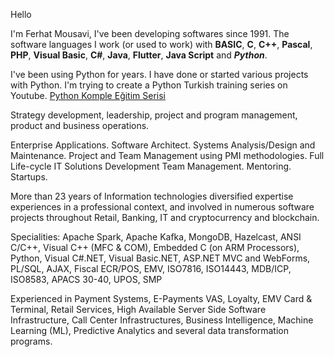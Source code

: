 Hello

I'm Ferhat Mousavi, I've been developing softwares since 1991. The software languages I work (or used to work) with **BASIC**, **C**, **C++**, **Pascal**, **PHP**, **Visual Basic**, **C#**, **Java**, **Flutter**, **Java Script** and ***Python***.

I've been using Python for years. I have done or started various projects with Python. I'm trying to create a Python Turkish training series on Youtube. [Python Komple Eğitim Serisi](https://www.youtube.com/watch?v=-NcgZe34gB0&list=PLtTs2BKyiS4C0KLmXx-3k4ho5tfW3Gs5C)

Strategy development, leadership, project and program management, product and business operations.

Enterprise Applications. Software Architect. Systems Analysis/Design and Maintenance. Project and Team Management using PMI methodologies. Full Life-cycle IT Solutions Development Team Management. Mentoring. Startups.

More than 23 years of Information technologies diversified expertise experiences in a professional context, and involved in numerous software projects throughout Retail, Banking, IT and cryptocurrency and blockchain.

Specialities: Apache Spark, Apache Kafka, MongoDB, Hazelcast, ANSI C/C++, Visual C++ (MFC & COM), Embedded C (on ARM Processors), Python, Visual C#.NET, Visual Basic.NET, ASP.NET MVC and WebForms, PL/SQL, AJAX, Fiscal ECR/POS, EMV, ISO7816, ISO14443, MDB/ICP, ISO8583, APACS 30-40, UPOS, SMP

Experienced in Payment Systems, E-Payments VAS, Loyalty, EMV Card & Terminal, Retail Services, High Available Server Side Software Infrastructure, Call Center Infrastructures, Business Intelligence, Machine Learning (ML), Predictive Analytics and several data transformation programs.
